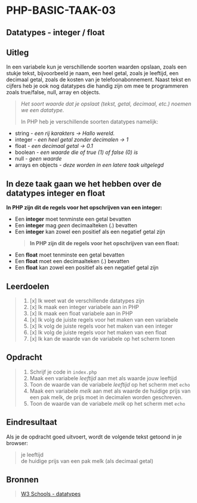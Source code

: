 # PHP-BASIC-TAAK-03

## Datatypes - integer / float

## Uitleg

In een variabele kun je verschillende soorten waarden opslaan, zoals een stukje tekst, bijvoorbeeld je naam, een heel getal, zoals je leeftijd, een decimaal getal, zoals de kosten van je telefoonabonnement. Naast tekst en cijfers heb je ook nog datatypes die handig zijn om mee te programmeren zoals true/false, null, array en objects.

> _Het soort waarde dat je opslaat (tekst, getal, decimaal, etc.) noemen we een datatype._
>
> In PHP heb je verschillende soorten datatypes namelijk:

- string - _een rij karakters -> Hallo wereld._
- integer - _een heel getal zonder decimalen -> 1_
- float - _een decimaal getal -> 0.1_
- boolean - _een waarde die of true (1) of false (0) is_
- null - _geen waarde_
- arrays en objects - _deze worden in een latere taak uitgelegd_

## In deze taak gaan we het hebben over de datatypes integer en float

**In PHP zijn dit de regels voor het opschrijven van een integer:**

- Een **integer** moet tenminste een getal bevatten
- Een **integer** mag _geen_ decimaalteken (.) bevatten
- Een **integer** kan zowel een positief als een negatief getal zijn
  > **In PHP zijn dit de regels voor het opschrijven van een float:**
- Een **float** moet tenminste een getal bevatten
- Een **float** moet een decimaalteken (.) bevatten
- Een **float** kan zowel een positief als een negatief getal zijn

## Leerdoelen

> 1.  [x] Ik weet wat de verschillende datatypes zijn
> 2.  [x] Ik maak een integer variabele aan in PHP
> 3.  [x] Ik maak een float variabele aan in PHP
> 4.  [x] Ik volg de juiste regels voor het maken van een variabele
> 5.  [x] Ik volg de juiste regels voor het maken van een integer
> 6.  [x] Ik volg de juiste regels voor het maken van een float
> 7.  [x] Ik kan de waarde van de variabele op het scherm tonen

## Opdracht

> 1.  Schrijf je code in `index.php`
> 2.  Maak een variabele _leeftijd_ aan met als waarde jouw leeftijd
> 3.  Toon de waarde van de variabele _leeftijd_ op het scherm met `echo`
> 4.  Maak een variabele _melk_ aan met als waarde de huidige prijs van een pak melk, de prijs moet in decimalen worden geschreven.
> 5.  Toon de waarde van de variabele _melk_ op het scherm met `echo`

## Eindresultaat

Als je de opdracht goed uitvoert, wordt de volgende tekst getoond in je browser:

> je leeftijd  
> de huidige prijs van een pak melk (als decimaal getal)

## Bronnen

> [W3 Schools - datatypes](https://www.w3schools.com/PHP/php_datatypes.asp)
